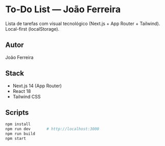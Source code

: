 # To‑Do List — João Ferreira

Lista de tarefas com visual tecnológico (Next.js + App Router + Tailwind). Local-first (localStorage).

## Autor
João Ferreira

## Stack
- Next.js 14 (App Router)
- React 18
- Tailwind CSS

## Scripts
```bash
npm install
npm run dev       # http://localhost:3000
npm run build
npm start
```
